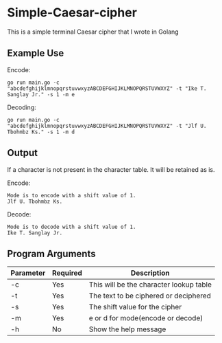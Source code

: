 # Simple-Caesar-cipher
This is a simple terminal Caesar cipher that I wrote in Golang

## Example Use
Encode:
```
go run main.go -c "abcdefghijklmnopqrstuvwxyzABCDEFGHIJKLMNOPQRSTUVWXYZ" -t "Ike T. Sanglay Jr." -s 1 -m e
```
Decoding:
```
go run main.go -c "abcdefghijklmnopqrstuvwxyzABCDEFGHIJKLMNOPQRSTUVWXYZ" -t "Jlf U. Tbohmbz Ks." -s 1 -m d
```

## Output
If a character is not present in the character table. It will be retained as is.

Encode:
```
Mode is to encode with a shift value of 1.
Jlf U. Tbohmbz Ks.
```
Decode:
```
Mode is to decode with a shift value of 1.
Ike T. Sanglay Jr.
```

## Program Arguments
| Parameter		| Required		| Description		|
| ---		    | ---		    | ---		|
| -c		    | Yes		    | This will be the character lookup table	|
| -t		    | Yes		    | The text to be ciphered or deciphered		|
| -s		    | Yes		    | The shift value for the cipher	|
| -m	        | Yes		    | e or d for mode(encode or decode)		|
| -h	        | No		    | Show the help message		|